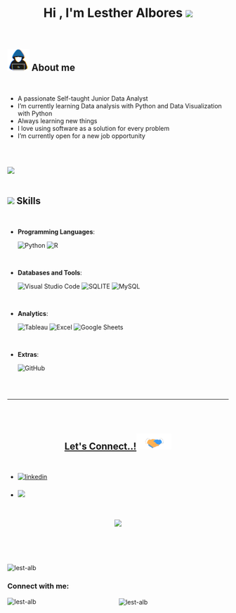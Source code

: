<h1 align="center"><b>Hi , I'm Lesther Albores </b><img src="https://media.giphy.com/media/hvRJCLFzcasrR4ia7z/giphy.gif" width="35"></h1>



<br>



	
## <picture><img src = "https://github.com/0xAbdulKhalid/0xAbdulKhalid/raw/main/assets/mdImages/about_me.gif" width = 50px></picture> **About me**



<br>

- A passionate Self-taught Junior Data Analyst
- I’m currently learning Data analysis with Python and Data Visualization with Python
- Always learning new things
- I love using software as a solution for every problem 
- I’m currently open for a new job opportunity

<br><br>

<img src="https://user-images.githubusercontent.com/73097560/115834477-dbab4500-a447-11eb-908a-139a6edaec5c.gif"><br><br>

## <img src="https://media2.giphy.com/media/QssGEmpkyEOhBCb7e1/giphy.gif?cid=ecf05e47a0n3gi1bfqntqmob8g9aid1oyj2wr3ds3mg700bl&rid=giphy.gif" width ="25"><b> Skills</b>
<br>

<p align="center">

- **Programming Languages**:
    
    ![Python](https://img.shields.io/badge/Python%20-%2314354C.svg?style=for-the-badge&logo=python&logoColor=white)
    ![R](https://img.shields.io/badge/R-276DC3?style=for-the-badge&logo=r&logoColor=white)
    

<br>   
    
- **Databases and Tools**:
  
   ![Visual Studio Code](https://img.shields.io/badge/Visual_Studio_Code-0078D4?style=for-the-badge&logo=visual%20studio%20code&logoColor=white)
   ![SQLITE](https://img.shields.io/badge/SQLite-07405E?style=for-the-badge&logo=sqlite&logoColor=white)
   ![MySQL](https://img.shields.io/badge/MySQL-00000F?style=for-the-badge&logo=mysql&logoColor=white)

<br>

- **Analytics**:

    ![Tableau](https://img.shields.io/badge/Tableau-E97627?style=for-the-badge&logo=Tableau&logoColor=white)
    ![Excel](https://img.shields.io/badge/Microsoft_Excel-217346?style=for-the-badge&logo=microsoft-excel&logoColor=white)
    ![Google Sheets](https://img.shields.io/badge/Google%20Sheets-34A853?style=for-the-badge&logo=google-sheets&logoColor=white)

<br>




- **Extras**:

    ![GitHub](https://img.shields.io/badge/github-%23121011.svg?style=for-the-badge&logo=github&logoColor=white)   


</p>

<br>
<br>

-----

<br>


<br>

<div align="center">

<a href="https://github.com/https://github.com/Lest-alb">

## <b> Let's Connect..!</b><img src="https://github.com/0xAbdulKhalid/0xAbdulKhalid/raw/main/assets/mdImages/handshake.gif" width ="80">
<br>
<div align='left'>

<ul>

<li>
<a href="https://www.linkedin.com/in/lesther-albores-0510471a8/" target="_blank">
<img src="https://img.shields.io/badge/linkedin:  Lesther-%2300acee.svg?color=405DE6&style=for-the-badge&logo=linkedin&logoColor=white" alt=linkedin style="margin-bottom: 5px;"/>
</a>
</li>
<br>
<li>
<a href="mailto:lesalbores02@gmail.com" target="_blank">
<img src="https://img.shields.io/badge/gmail:  lesalbores02-%23EA4335.svg?style=for-the-badge&logo=gmail&logoColor=white" t=mail/>
</a>
</li>

<br>
	
</ul>
</div>

<br>
<img src="https://user-images.githubusercontent.com/73097560/115834477-dbab4500-a447-11eb-908a-139a6edaec5c.gif">
<br>
<br>
<br>

<div align='center'>


</div>
<br>
<br>
<p align="left"> <img src="https://komarev.com/ghpvc/?username=lest-alb&label=Profile%20views&color=0e75b6&style=flat" alt="lest-alb" /> </p>

<h3 align="left">Connect with me:</h3>
<p align="left">
</p>

<p><img align="left" src="https://github-readme-stats.vercel.app/api/top-langs?username=lest-alb&show_icons=true&locale=en&layout=compact" alt="lest-alb" /></p>

<p>&nbsp;<img align="center" src="https://github-readme-stats.vercel.app/api?username=lest-alb&show_icons=true&locale=en" alt="lest-alb" /></p>

<br>
<br>







